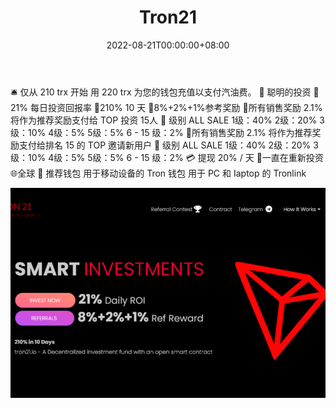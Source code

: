 ﻿---
title: "Tron21"
description: "21% 每日投资回报率
参考：8%+2%+1%参考奖励
全部：10 天内 210%"
date: 2022-08-21T00:00:00+08:00
lastmod: 2022-08-21T00:00:00+08:00
draft: false
authors: ["boogArno"]
featuredImage: "tron21-1.png"
tags: ["High risk","Tron21"]
categories: ["nfts"]
nfts: ["High risk"]
blockchain: "TRON"
website: "https://dappradar.com/"
twitter: "https://twitter.com/"
discord: ""
telegram: ""
github: ""
youtube: ""
twitch: ""
facebook: ""
instagram: ""
reddit: ""
medium: ""
steam: ""
gitbook: ""
googleplay: ""
appstore: ""
status: "Live"
weight: 
lightgallery: true
toc: true
pinned: false
recommend: false
recommend1: false
---
🛎 仅从 210 trx 开始
用 220 trx 为您的钱包充值以支付汽油费。
📜 聪明的投资
🚀 21% 每日投资回报率
🚀210% 10 天
🚀8%+2%+1%参考奖励
🚀所有销售奖励 2.1% 将作为推荐奖励支付给 TOP 投资
15人
🎢 级别 ALL SALE
1级：40%
2级：20%
3级：10%
4级：5%
5级：5%
6 - 15 级：2%
🚀所有销售奖励 2.1% 将作为推荐奖励支付给排名 15 的 TOP 邀请新用户
🎢 级别 ALL SALE
1级：40%
2级：20%
3级：10%
4级：5%
5级：5%
6 - 15 级：2%
💳 提现 20% / 天
🎡一直在重新投资
🌐全球
📲 推荐钱包
用于移动设备的 Tron 钱包
用于 PC 和 Iaptop 的 Tronlink

![tron2121forday-dapp-high-risk-tron-image1_6fa2fa5a3a1b46b2c8f66fc2c81e2e9c](tron2121forday-dapp-high-risk-tron-image1_6fa2fa5a3a1b46b2c8f66fc2c81e2e9c.png)